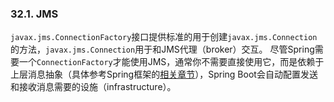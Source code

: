 ### 32.1. JMS

`javax.jms.ConnectionFactory`接口提供标准的用于创建`javax.jms.Connection`的方法，`javax.jms.Connection`用于和JMS代理（broker）交互。
尽管Spring需要一个`ConnectionFactory`才能使用JMS，通常你不需要直接使用它，而是依赖于上层消息抽象（具体参考Spring框架的[相关章节](https://docs.spring.io/spring/docs/5.0.4.RELEASE/spring-framework-reference/htmlsingle/#jms)），Spring Boot会自动配置发送和接收消息需要的设施（infrastructure）。
